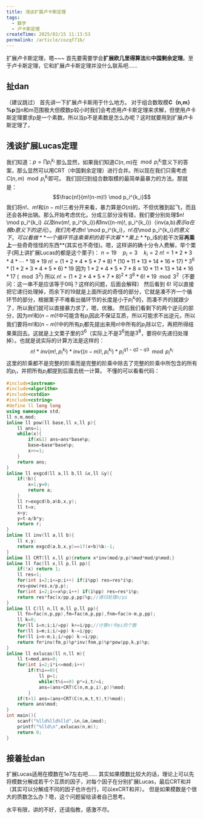 ```yaml
---
title: 浅谈扩展卢卡斯定理
tags:
  - 数学
  - 卢卡斯定理
createTime: 2025/02/15 11:13:53
permalink: /article/cozqf716/
---
```

扩展卢卡斯定理，嗯~~~
首先要需要学会**扩展欧几里得算法**和**中国剩余定理**。至于卢卡斯定理，它和扩展卢卡斯定理并没什么联系吧……

## 扯dan

（建议跳过）
首先讲一下扩展卢卡斯用于什么地方。
对于组合数取模**C（n,m）%p**当n和m范围极大但模数p较小时我们会考虑用卢卡斯定理来求解，但使用卢卡斯定理要求p是一个素数。所以当p不是素数是怎么办呢？这时就要用到扩展卢卡斯定理了，
## 浅谈扩展Lucas定理
我们知道：$p=\prod p_i^{k_i}$ 那么显然，如果我们知道$C(n,m)$在$\mod p_i^{k_i}$意义下的答案，那么显然可以用CRT（中国剩余定理）进行合并。所以现在我们只需考虑$C(n,m) \mod p_i^{k_i}$即可。
我们回归到组合数取模的最简单最暴力的方法。那就是：
$$\frac{n!}{m!(n-m)!} \mod p_i^{k_i}$$
我们将$n!$、$m!$和$(n-m)!$三者分开来看，暴力算是$O(n)$的，不但优雅到起飞，而且还会各种出锅。那么开始考虑优化。分成三部分没有错，我们要分别处理$n! \mod p_i^{k_i} $以及$inv(m!, p_i^{k_i})$和$inv((n-m)!, p_i^{k_i})$（$inv(a,b)$表示a在模b意义下的逆元）。
我们先考虑$n! \mod p_i^{k_i}$，$n!$在$\mod p_i^{k_i}$的意义下，可以看做**一个循环节连乘乘积的若干次幂**乘上**$p_i$的若干次幂**再乘上**一些奇奇怪怪的东西**(其实也不奇怪)。嗯，这样讲的确十分令人费解，举个栗子(网上讲扩展Lucas的都是这个栗子)：
$n=19 \quad p_i=3 \quad k_i=2$
$n!=1*2*3*4*\cdots*18*19$
$n!=(1*2*4*5*7*8)*(10*11*13*14*16*17)*3^6*(1*2*3*4*5*6)*19$
因为 $1*2*4*5*7*8 \equiv 10*11*13*14*16*17 \ (\mod 3^2)$
所以 $n!=(1*2*4*5*7*8)^2*3^6*6!*19 \mod 3^2$（不要问：这一串不是应该等于0吗？这样的问题，后面会解释）
然后看到 $6!$ 可以直接把它递归处理掉，而余下的19就是上面所说的奇怪的部分，它就是凑不齐一个循环节的部分，根据栗子不难看出循环节的长度是小于$p_i^{k_i}$的，而凑不齐的就跟少了，所以我们就可以直接暴力求了，嗯，优雅。
然后我们看剩下的两个逆元的部分，因为$m!$和$(n-m)!$中可能含有$p_i$因此不保证互质，所以可能求不出逆元，所以我们要将$m!$和$(n-m)!$中的所有$p_i$都先提出来用$n!$中所有的$p_i$除以它，再把所得结果乘回去。这就是上文栗子里的$3^6$（实际上不是$3^6$而是$3^8$，要将$6!$先递归处理掉）。也就是说实际的计算方法是这样的：
$$n!*inv(m!,p_i^{k_i})*inv((n-m)!,p_i^{k_i})*p_i^{q1-q2-q3} \mod p_i^{k_i}$$
这里的阶乘都不是完整的阶乘而是完整的阶乘中除去了完整的阶乘中所包含的所有的$p_i$，并把所有$p_i$都提到后面去统一计算。
不懂的可以看看代码：

```C++
#include<iostream>
#include<algorithm>
#include<cstdio>
#include<cstring>
#define ll long long
using namespace std;
ll n,m,mod;
inline ll pow(ll base,ll x,ll p){
	ll ans=1;
	while(x){
		if(x&1) ans=ans*base%p;
		base=base*base%p;
		x>>=1;
	}
	return ans;
}
inline ll exgcd(ll a,ll b,ll &x,ll &y){
	if(!b){
		x=1;y=0;
		return a;
	}
	ll r=exgcd(b,a%b,x,y);
	ll t=x;
	x=y;
	y=t-a/b*y;
	return r;
}
inline ll inv(ll a,ll b){
	ll x,y;
	return exgcd(a,b,x,y)==1?(x+b)%b:-1;
}
inline ll CRT(ll x,ll p){return x*inv(mod/p,p)%mod*mod/p%mod;}
inline ll fac(ll x,ll p,ll pp){
	if(!x) return 1;
	ll res=1;
	for(int i=2;i<=p;i++) if(i%pp) res=res*i%p;
	res=pow(res,x/p,p);
	for(int i=2;i<=x%p;i++) if(i%pp) res=res*i%p;
	return res*fac(x/pp,p,pp)%p;//递归处理n/pi
}
inline ll C(ll n,ll m,ll p,ll pp){
	ll fn=fac(n,p,pp),fm=fac(m,p,pp),fnm=fac(n-m,p,pp);
	ll k=0;
	for(ll i=n;i;i/=pp) k+=i/pp;//计算n!中pi的个数
	for(ll i=m;i;i/=pp) k-=i/pp;
	for(ll i=n-m;i;i/=pp) k-=i/pp;
	return fn*inv(fm,p)%p*inv(fnm,p)%p*pow(pp,k,p)%p;
}
inline ll exlucas(ll n,ll m){
	ll t=mod,ans=0;
	for(int i=2;i*i<=mod;i++)
		if(t%i==0){
			ll p=1;
			while(t%i==0) p*=i,t/=i;
			ans=(ans+CRT(C(n,m,p,i),p))%mod;
		}
	if(t>1) ans=(ans+CRT(C(n,m,t,t),t)%mod);
	return ans%mod;
}
int main(){
	scanf("%lld%lld%lld",&n,&m,&mod);
	printf("%lld\n",exlucas(n,m));
	return 0;
}
```
## 接着扯dan
扩展Lucas适用在模数在1e7左右吧……
其实如果模数比较大的话，理论上可以先将模数分解成若干个互质的因子，对每个因子在分别扩展Lucas，最后CRT和并（其实可以分解成不同的因子也许也行，可以exCRT和并）。
但是如果模数是个很大的质数怎么办？嗯，这个问题留给读者自己思考。



水平有限，讲的不好，还请指教，感激不尽。
